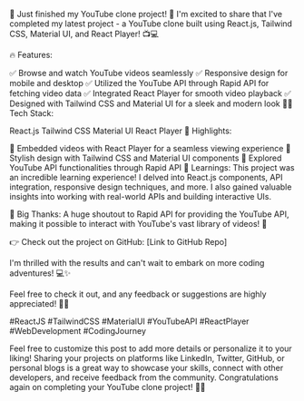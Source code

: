 🚀 Just finished my YouTube clone project! 🎉
I'm excited to share that I've completed my latest project - a YouTube clone built using React.js, Tailwind CSS, Material UI, and React Player! 📺💻

🔥 Features:

✅ Browse and watch YouTube videos seamlessly
✅ Responsive design for mobile and desktop
✅ Utilized the YouTube API through Rapid API for fetching video data
✅ Integrated React Player for smooth video playback
✅ Designed with Tailwind CSS and Material UI for a sleek and modern look
👨‍💻 Tech Stack:

React.js
Tailwind CSS
Material UI
React Player
🌟 Highlights:

🎥 Embedded videos with React Player for a seamless viewing experience
🎨 Stylish design with Tailwind CSS and Material UI components
🚀 Explored YouTube API functionalities through Rapid API
📝 Learnings:
This project was an incredible learning experience! I delved into React.js components, API integration, responsive design techniques, and more. I also gained valuable insights into working with real-world APIs and building interactive UIs.

🙌 Big Thanks:
A huge shoutout to Rapid API for providing the YouTube API, making it possible to interact with YouTube's vast library of videos! 🌟

👉 Check out the project on GitHub: [Link to GitHub Repo]

I'm thrilled with the results and can't wait to embark on more coding adventures! 💻✨

Feel free to check it out, and any feedback or suggestions are highly appreciated! 🚀🎉

#ReactJS #TailwindCSS #MaterialUI #YouTubeAPI #ReactPlayer #WebDevelopment #CodingJourney

Feel free to customize this post to add more details or personalize it to your liking! Sharing your projects on platforms like LinkedIn, Twitter, GitHub, or personal blogs is a great way to showcase your skills, connect with other developers, and receive feedback from the community. Congratulations again on completing your YouTube clone project! 🎉🚀





